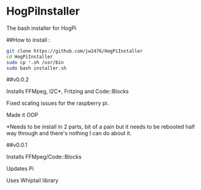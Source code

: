 # HogPiInstaller
The bash installer for HogPi

##How to install :

```sh
git clone https://github.com/jw2476/HogPiInstaller
cd HogPiInstaller
sudo cp *.sh /usr/bin
sudo bash installer.sh
```
##v0.0.2

Installs FFMpeg, I2C*, Fritzing and Code::Blocks

Fixed scaling issues for the raspberry pi.

Made it OOP

*Needs to be install in 2 parts, bit of a pain but it needs to be rebooted half way through and there's nothing I can do about it.

##v0.0.1

Installs FFMpeg/Code::Blocks

Updates Pi

Uses Whiptail library


